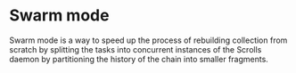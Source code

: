 # Swarm mode

Swarm mode is a way to speed up the process of rebuilding collection from scratch by splitting the tasks into concurrent instances of the Scrolls daemon by partitioning the history of the chain into smaller fragments.

